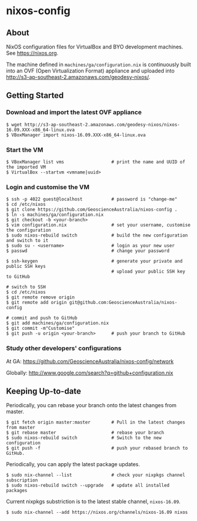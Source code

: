 # nixos-config

## About

NixOS configuration files for VirtualBox and BYO development machines. See https://nixos.org.

The machine defined in `machines/ga/configuration.nix` is continuously built
into an OVF (Open Virtualization Format) appliance and uploaded into
http://s3-ap-southeast-2.amazonaws.com/geodesy-nixos/.

## Getting Started

### Download and import the latest OVF appliance
```
$ wget http://s3-ap-southeast-2.amazonaws.com/geodesy-nixos/nixos-16.09.XXX-x86_64-linux.ova
$ VBoxManager import nixos-16.09.XXX-x86_64-linux.ova
```
### Start the VM
```
$ VBoxManager list vms                  # print the name and UUID of the imported VM
$ VirtualBox --startvm <vmname|uuid>
```
### Login and customise the VM
```
$ ssh -p 4022 guest@localhost           # password is "change-me"
$ cd /etc/nixos
$ git clone https://github.com/GeoscienceAustralia/nixos-config .
$ ln -s machines/ga/configuration.nix
$ git checkout -b <your-branch>
$ vim configuration.nix                 # set your username, customise the configuration
$ sudo nixos-rebuild switch             # build the new configuration and switch to it
$ sudo su - <username>                  # login as your new user
$ passwd                                # change your password

$ ssh-keygen                            # generate your private and public SSH keys
                                        # upload your public SSH key to GitHub

# switch to SSH
$ cd /etc/nixos
$ git remote remove origin
$ git remote add origin git@github.com:GeoscienceAustralia/nixos-config

# commit and push to GitHub
$ git add machines/ga/configuration.nix
$ git commit -m"Customise"
$ git push -u origin <your-branch>      # push your branch to GitHub
```

### Study other developers' configurations
At GA: https://github.com/GeoscienceAustralia/nixos-config/network

Globally: http://www.google.com/search?q=github+configuration.nix

## Keeping Up-to-date

Periodically, you can rebase your branch onto the latest changes from master.

```
$ git fetch origin master:master        # Pull in the latest changes from master
$ git rebase master                     # rebase your branch
$ sudo nixos-rebuild switch             # Switch to the new configuration
$ git push -f                           # push your rebased branch to GitHub.
```

Periodically, you can apply the latest package updates.

```
$ sudo nix-channel --list               # check your nixpkgs channel subscription
$ sudo nixos-rebuild switch --upgrade   # update all installed packages
```

Current nixpkgs substriction is to the latest stable channel, `nixos-16.09`.

```
$ sudo nix-channel --add https://nixos.org/channels/nixos-16.09 nixos
```

